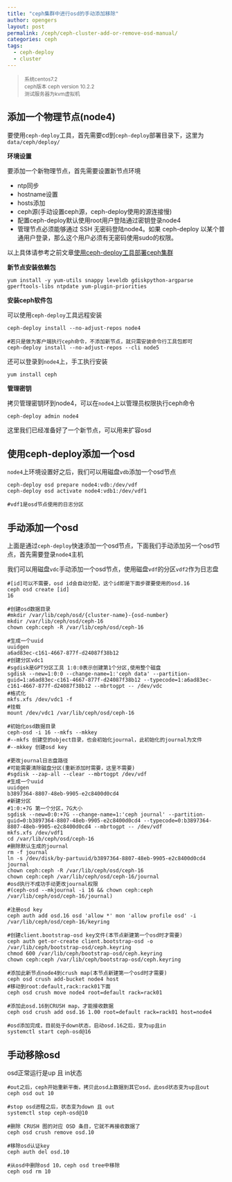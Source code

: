 ```yaml
---
title: "ceph集群中进行osd的手动添加移除"
author: opengers
layout: post
permalink: /ceph/ceph-cluster-add-or-remove-osd-manual/
categories: ceph
tags:
  - ceph-deploy
  - cluster
---
```


><small>系统centos7.2    
ceph版本 ceph version 10.2.2   
测试服务器为kvm虚拟机</small>

## 添加一个物理节点(node4)   

要使用`ceph-deploy`工具，首先需要cd到`ceph-deploy`部署目录下，这里为`data/ceph/deploy/`  

**环境设置**  

要添加一个新物理节点，首先需要设置新节点环境   

* ntp同步
* hostname设置
* hosts添加
* ceph源(手动设置ceph源，ceph-deploy使用的源连接慢)
* 配置ceph-deploy默认使用root用户登陆通过密钥登录node4
* 管理节点必须能够通过 SSH 无密码登陆node4。如果 ceph-deploy 以某个普通用户登录，那么这个用户必须有无密码使用sudo的权限。

以上具体请参考之前文章[使用ceph-deploy工具部署ceph集群](https://opengers.github.io/ceph/ceph-deploy-ceph-storage-cluster/)

**新节点安装依赖包**  

``` shell
yum install -y yum-utils snappy leveldb gdiskpython-argparse gperftools-libs ntpdate yum-plugin-priorities
```

**安装ceph软件包**

可以使用`ceph-deploy`工具远程安装 

``` shell
ceph-deploy install --no-adjust-repos node4

#若只是做为客户端执行ceph命令，不添加新节点，就只需安装命令行工具包即可
ceph-deploy install --no-adjust-repos --cli node5
```

还可以登录到`node4`上，手工执行安装   

``` shell
yum install ceph
```

**管理密钥**  

拷贝管理密钥环到node4，可以在`node4`上以管理员权限执行ceph命令  

``` shell
ceph-deploy admin node4
```

这里我们已经准备好了一个新节点，可以用来扩容osd  

## 使用ceph-deploy添加一个osd  

`node4`上环境设置好之后，我们可以用磁盘`vdb`添加一个osd节点    

``` shell
ceph-deploy osd prepare node4:vdb:/dev/vdf
ceph-deploy osd activate node4:vdb1:/dev/vdf1

#vdf1是osd节点使用的日志分区
```

## 手动添加一个osd

上面是通过`ceph-deploy`快速添加一个osd节点，下面我们手动添加另一个osd节点，首先需要登录`node4`主机   

我们可以用磁盘`vdc`手动添加一个osd节点，使用磁盘`vdf`的分区`vdf2`作为日志盘    

``` shell
#[id]可以不需要，osd id会自动分配，这个id即是下面步骤要使用的osd.16
ceph osd create [id]
16

#创建osd数据目录
#mkdir /var/lib/ceph/osd/{cluster-name}-{osd-number}
mkdir /var/lib/ceph/osd/ceph-16
chown ceph:ceph -R /var/lib/ceph/osd/ceph-16

#生成一个uuid
uuidgen
a6ad83ec-c161-4667-877f-d24087f38b12
#创建分区vdc1
#sgdisk是GPT分区工具 1:0:0表示创建第1个分区,使用整个磁盘
sgdisk --new=1:0:0 --change-name=1:'ceph data' --partition-guid=1:a6ad83ec-c161-4667-877f-d24087f38b12 --typecode=1:a6ad83ec-c161-4667-877f-d24087f38b12 --mbrtogpt -- /dev/vdc
#格式化
mkfs.xfs /dev/vdc1 -f
#挂载
mount /dev/vdc1 /var/lib/ceph/osd/ceph-16

#初始化osd数据目录
ceph-osd -i 16 --mkfs --mkkey
#--mkfs 创建空的object目录，也会初始化journal，此初始化的journal为文件
#--mkkey 创建osd key

#更改journal日志盘路径
#可能需要清除磁盘分区(重新添加时需要，这里不需要)
#sgdisk --zap-all --clear --mbrtogpt /dev/vdf
#生成一个uuid
uuidgen
b3897364-8807-48eb-9905-e2c8400d0cd4
#新建分区
#1:0:+7G 第一个分区，7G大小
sgdisk --new=0:0:+7G --change-name=1:'ceph journal' --partition-guid=0:b3897364-8807-48eb-9905-e2c8400d0cd4 --typecode=0:b3897364-8807-48eb-9905-e2c8400d0cd4 --mbrtogpt -- /dev/vdf
mkfs.xfs /dev/vdf1
cd /var/lib/ceph/osd/ceph-16
#删除默认生成的journal
rm -f journal
ln -s /dev/disk/by-partuuid/b3897364-8807-48eb-9905-e2c8400d0cd4 journal
chown ceph:ceph -R /var/lib/ceph/osd/ceph-16
chown ceph:ceph /var/lib/ceph/osd/ceph-16/journal
#osd执行不成功手动更改journal权限
#(ceph-osd --mkjournal -i 16 && chown ceph:ceph /var/lib/ceph/osd/ceph-16/journal)

#注册osd key
ceph auth add osd.16 osd 'allow *' mon 'allow profile osd' -i /var/lib/ceph/osd/ceph-16/keyring

#创建client.bootstrap-osd key文件(本节点新建第一个osd时才需要)
ceph auth get-or-create client.bootstrap-osd -o /var/lib/ceph/bootstrap-osd/ceph.keyring
chmod 600 /var/lib/ceph/bootstrap-osd/ceph.keyring
chown ceph:ceph /var/lib/ceph/bootstrap-osd/ceph.keyring

#添加此新节点node4到crush map(本节点新建第一个osd时才需要)
ceph osd crush add-bucket node4 host
#移动到root:default,rack:rack01下面
ceph osd crush move node4 root=default rack=rack01

#添加此osd.16到CRUSH map，才能接收数据
ceph osd crush add osd.16 1.00 root=default rack=rack01 host=node4

#osd添加完成，目前处于down状态，启动osd.16之后，变为up且in
systemctl start ceph-osd@16
```

## 手动移除osd  

osd正常运行是up 且 in状态   

``` shell
#out之后，ceph开始重新平衡，拷贝此osd上数据到其它osd，此osd状态变为up且out
ceph osd out 10

#stop osd进程之后，状态变为down 且 out
systemctl stop ceph-osd@10

#删除 CRUSH 图的对应 OSD 条目，它就不再接收数据了
ceph osd crush remove osd.10

#移除osd认证key
ceph auth del osd.10

#从osd中删除osd 10，ceph osd tree中移除
ceph osd rm 10
```
